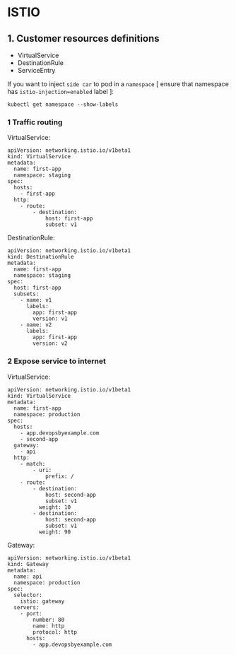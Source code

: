 # ISTIO

## 1. Customer resources definitions
* VirtualService
* DestinationRule
* ServiceEntry

If you want to inject `side car` to pod in a `namespace` [ ensure that namespace has `istio-injection=enabled` label ]:
```
kubectl get namespace --show-labels
```

### 1 Traffic routing
VirtualService:
```
apiVersion: networking.istio.io/v1beta1
kind: VirtualService
metadata:
  name: first-app
  namespace: staging
spec:
  hosts:
    - first-app
  http:
    - route:
        - destination:
            host: first-app
            subset: v1
```

DestinationRule:
```
apiVersion: networking.istio.io/v1beta1
kind: DestinationRule
metadata:
  name: first-app
  namespace: staging
spec:
  host: first-app
  subsets:
    - name: v1
      labels:
        app: first-app
        version: v1
    - name: v2
      labels:
        app: first-app
        version: v2
```

### 2 Expose service to internet
VirtualService:
```
apiVersion: networking.istio.io/v1beta1
kind: VirtualService
metadata:
  name: first-app
  namespace: production
spec:
  hosts:
    - app.devopsbyexample.com
    - second-app
  gateway:
    - api
  http:
    - match:
        - uri:
            prefix: /
    - route:
        - destination:
            host: second-app
            subset: v1
          weight: 10
        - destination:
            host: second-app
            subset: v1
          weight: 90
```

Gateway:
```
apiVersion: networking.istio.io/v1beta1
kind: Gateway
metadata:
  name: api
  namespace: production
spec:
  selector:
    istio: gateway
  servers:
    - port:
        number: 80
        name: http
        protocol: http
      hosts:
        - app.devopsbyexample.com
```
